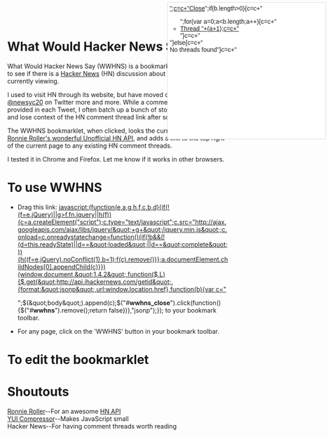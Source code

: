 # What Would Hacker News Say?

What Would Hacker News Say (WWHNS) is a bookmarklet which allows you to see
if there is a [Hacker News](http://news.ycombinator.com/) (HN) discussion about
a page you are currently viewing.

I used to visit HN through its website, but have moved over to following
[@newsyc20](http://twitter.com/#!/newsyc20) on Twitter more and more.
While a comment thread link is provided in each Tweet, I often batch up a
bunch of stories to read at once, and lose context of the HN comment thread
link after some time.

The WWHNS bookmarklet, when clicked, looks the current page up in [Ronnie
Roller's wonderful Unofficial HN API](http://api.ihackernews.com/), and
adds a link to the top right of the current page to any existing HN comment
threads.

I tested it in Chrome and Firefox.  Let me know if it works in other browsers.

# To use WWHNS
* Drag this link: 
[javascript:(function(e,a,g,h,f,c,b,d){if(!(f=e.jQuery)||g>f.fn.jquery||h(f)){c=a.createElement(&quot;script&quot;);c.type=&quot;text/javascript&quot;;c.src=&quot;http://ajax.googleapis.com/ajax/libs/jquery/&quot;+g+&quot;/jquery.min.js&quot;;c.onload=c.onreadystatechange=function(){if(!b&&(!(d=this.readyState)||d==&quot;loaded&quot;||d==&quot;complete&quot;)){h((f=e.jQuery).noConflict(1),b=1);f(c).remove()}};a.documentElement.childNodes[0].appendChild(c)}})(window,document,&quot;1.4.2&quot;,function($,L){$.get(&quot;http://api.ihackernews.com/getid&quot;,{format:&quot;jsonp&quot;,url:window.location.href},function(b){var c=&quot;<div id='__wwhns__' style='margin: 5px; padding: 5px; text-align:left; font: 14px Helvetica;display:block; position:absolute; height:300px; top:0; right:0; width:350px; background:#FFFFFF; border:1px solid #ddd;'>&quot;;c=c+&quot;<a href='#' id='__wwhns_close__'>Close</a>&quot;;if(b.length>0){c=c+&quot;<ul>&quot;;for(var a=0;a<b.length;a++){c=c+&quot;<li><a href='http://news.ycombinator.com/item?id=&quot;;c=c+b[a]+&quot;'>Thread &quot;+(a+1);c=c+&quot;</a></li>&quot;}c=c+&quot;</ul>&quot;}else{c=c+&quot;<br>No threads found&quot;}c=c+&quot;</div>&quot;;$(&quot;body&quot;).append(c);$(&quot;#__wwhns_close__&quot;).click(function(){$(&quot;#__wwhns__&quot;).remove();return false})},&quot;jsonp&quot;);});](WWHNS)
to your bookmark toolbar.

* For any page, click on the 'WWHNS' button in your bookmark toolbar.

# To edit the bookmarklet

# Shoutouts
[Ronnie Roller](http://twitter.com/ronnieroller)--For an awesome [HN API](http://api.ihackernews.com/)  
[YUI Compressor](https://developer.yahoo.com/yui/compressor/)--Makes JavaScript small  
Hacker News--For having comment threads worth reading  
